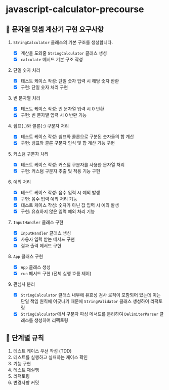 # javascript-calculator-precourse

## 👀 문자열 덧셈 계산기 구현 요구사항

1. `StringCalculator` 클래스의 기본 구조를 생성합니다.

   - [x] 계산을 도와줄 `StringCalculator` 클래스 생성
   - [x] `calculate` 메서드 기본 구조 작성

2. 단일 숫자 처리

   - [x] 테스트 케이스 작성: 단일 숫자 입력 시 해당 숫자 반환
   - [x] 구현: 단일 숫자 처리 구현

3. 빈 문자열 처리

   - [x] 테스트 케이스 작성: 빈 문자열 입력 시 0 반환
   - [x] 구현: 빈 문자열 입력 시 0 반환 기능

4. 쉼표(`,`)와 콜론(`:`) 구분자 처리

   - [x] 테스트 케이스 작성: 쉼표와 콜론으로 구분된 숫자들의 합 계산
   - [x] 구현: 쉼표와 콜론 구분자 인식 및 합 계산 기능 구현

5. 커스텀 구분자 처리

   - [x] 테스트 케이스 작성: 커스텀 구분자를 사용한 문자열 처리
   - [x] 구현: 커스텀 구분자 추출 및 적용 기능 구현

6. 예외 처리

   - [x] 테스트 케이스 작성: 음수 입력 시 예외 발생
   - [x] 구현: 음수 입력 예외 처리 기능
   - [x] 테스트 케이스 작성: 숫자가 아닌 값 입력 시 예외 발생
   - [x] 구현: 유효하지 않은 입력 예외 처리 기능

7. `InputHandler` 클래스 구현

   - [x] `InputHandler` 클래스 생성
   - [x] 사용자 입력 받는 메서드 구현
   - [x] 결과 출력 메서드 구현

8. `App` 클래스 구현

   - [x] `App` 클래스 생성
   - [x] `run` 메서드 구현 (전체 실행 흐름 제어)

9. 관심사 분리
   - [x] `StringCalculator` 클래스 내부에 유효성 검사 로직이 포함되어 있는데 이는 단일 책임 원칙에 어긋나기 때문에 `StringValidator` 클래스 생성하여 리팩토링
   - [x] `StringCalculator`에서 구분자 파싱 메서드를 분리하여 `DelimiterParser` 클래스를 생성하여 리팩토링

## 👀 단계별 규칙

1. 테스트 케이스 우선 작성 (TDD)
2. 테스트를 실행하고 실패하는 케이스 확인
3. 기능 구현
4. 테스트 재실행
5. 리팩토링
6. 변경사항 커밋
